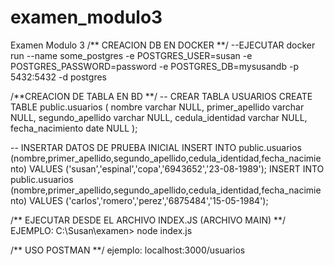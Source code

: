 # examen_modulo3
Examen Modulo 3
/** CREACION DB EN DOCKER **/
--EJECUTAR
docker run --name some_postgres -e POSTGRES_USER=susan -e POSTGRES_PASSWORD=password -e POSTGRES_DB=mysusandb -p 5432:5432 -d postgres

/**CREACION DE TABLA EN BD **/
-- CREAR TABLA USUARIOS
CREATE TABLE public.usuarios (
	nombre varchar NULL,
	primer_apellido varchar NULL,
	segundo_apellido varchar NULL,
	cedula_identidad varchar NULL,
	fecha_nacimiento date NULL
);

-- INSERTAR DATOS DE PRUEBA INICIAL 
INSERT INTO public.usuarios (nombre,primer_apellido,segundo_apellido,cedula_identidad,fecha_nacimiento)
	VALUES ('susan','espinal','copa','6943652','23-08-1989');
INSERT INTO public.usuarios (nombre,primer_apellido,segundo_apellido,cedula_identidad,fecha_nacimiento)
	VALUES ('carlos','romero','perez','6875484','15-05-1984');

/** EJECUTAR DESDE EL ARCHIVO INDEX.JS (ARCHIVO MAIN) **/
EJEMPLO: C:\Susan\examen> node index.js

/** USO POSTMAN **/
ejemplo: localhost:3000/usuarios
